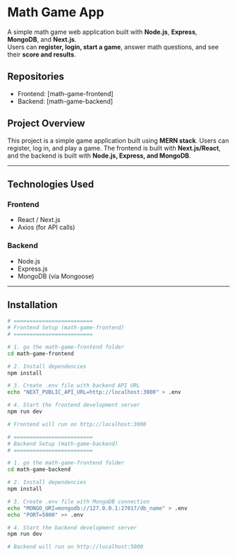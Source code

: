 # Math Game App

A simple math game web application built with **Node.js**, **Express**, **MongoDB**, and **Next.js**.  
Users can **register, login, start a game**, answer math questions, and see their **score and results**.

## Repositories

- Frontend: [math-game-frontend]
- Backend: [math-game-backend]


## Project Overview

This project is a simple game application built using **MERN stack**. Users can register, log in, and play a game. The frontend is built with **Next.js/React**, and the backend is built with **Node.js, Express, and MongoDB**.  

---

## Technologies Used

### Frontend
- React / Next.js    
- Axios (for API calls)  

### Backend
- Node.js  
- Express.js  
- MongoDB (via Mongoose)  

---

## Installation

```bash
# =========================
# Frontend Setup (math-game-frontend)
# =========================

# 1. go the math-game-frontend folder
cd math-game-frontend

# 2. Install dependencies
npm install

# 3. Create .env file with backend API URL
echo "NEXT_PUBLIC_API_URL=http://localhost:3000" > .env

# 4. Start the frontend development server
npm run dev

# Frontend will run on http://localhost:3000

# =========================
# Backend Setup (math-game-backend)
# =========================

# 1. go the math-game-frontend folder
cd math-game-backend

# 2. Install dependencies
npm install

# 3. Create .env file with MongoDB connection
echo "MONGO_URI=mongodb://127.0.0.1:27017/db_name" > .env
echo "PORT=5000" >> .env

# 4. Start the backend development server
npm run dev

# Backend will run on http://localhost:5000
